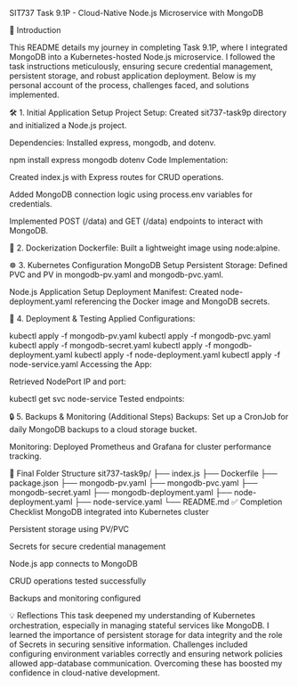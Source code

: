 SIT737 Task 9.1P - Cloud-Native Node.js Microservice with MongoDB 


📘 Introduction

This README details my journey in completing Task 9.1P, where I integrated MongoDB into a Kubernetes-hosted Node.js microservice. I followed the task instructions meticulously, ensuring secure credential management, persistent storage, and robust application deployment. Below is my personal account of the process, challenges faced, and solutions implemented.

🛠 1. Initial Application Setup
Project Setup: Created sit737-task9p directory and initialized a Node.js project.

Dependencies: Installed express, mongodb, and dotenv.

npm install express mongodb dotenv
Code Implementation:

Created index.js with Express routes for CRUD operations.

Added MongoDB connection logic using process.env variables for credentials.

Implemented POST (/data) and GET (/data) endpoints to interact with MongoDB.

🐳 2. Dockerization
Dockerfile: Built a lightweight image using node:alpine.

☸️ 3. Kubernetes Configuration
MongoDB Setup
Persistent Storage: Defined PVC and PV in mongodb-pv.yaml and mongodb-pvc.yaml.


Node.js Application Setup
Deployment Manifest: Created node-deployment.yaml referencing the Docker image and MongoDB secrets.


🚀 4. Deployment & Testing
Applied Configurations:

kubectl apply -f mongodb-pv.yaml
kubectl apply -f mongodb-pvc.yaml
kubectl apply -f mongodb-secret.yaml
kubectl apply -f mongodb-deployment.yaml
kubectl apply -f node-deployment.yaml
kubectl apply -f node-service.yaml
Accessing the App:

Retrieved NodePort IP and port:

kubectl get svc node-service
Tested endpoints:

🔒 5. Backups & Monitoring (Additional Steps)
Backups: Set up a CronJob for daily MongoDB backups to a cloud storage bucket.

Monitoring: Deployed Prometheus and Grafana for cluster performance tracking.

📂 Final Folder Structure
sit737-task9p/
├── index.js
├── Dockerfile
├── package.json
├── mongodb-pv.yaml
├── mongodb-pvc.yaml
├── mongodb-secret.yaml
├── mongodb-deployment.yaml
├── node-deployment.yaml
├── node-service.yaml
└── README.md
✅ Completion Checklist
MongoDB integrated into Kubernetes cluster

Persistent storage using PV/PVC

Secrets for secure credential management

Node.js app connects to MongoDB

CRUD operations tested successfully

Backups and monitoring configured

💡 Reflections
This task deepened my understanding of Kubernetes orchestration, especially in managing stateful services like MongoDB. I learned the importance of persistent storage for data integrity and the role of Secrets in securing sensitive information. Challenges included configuring environment variables correctly and ensuring network policies allowed app-database communication. Overcoming these has boosted my confidence in cloud-native development.
